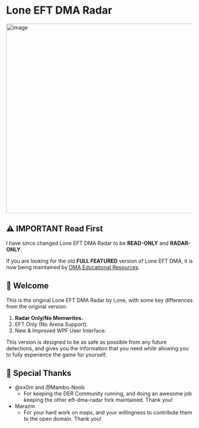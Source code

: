 # Lone EFT DMA Radar
<img width="512" height="512" alt="image" src="https://github.com/user-attachments/assets/dc52d50b-66dd-4a9d-bbf2-c7d9b8c24aba" />

## ⚠️ IMPORTANT Read First
I have since changed Lone EFT DMA Radar to be **READ-ONLY** and **RADAR-ONLY**.

If you are looking for the old **FULL FEATURED** version of Lone EFT DMA, it is now being maintained by [DMA Educational Resources](https://github.com/dma-educational-resources/eft-dma-radar).

## 👋 Welcome
This is the original Lone EFT DMA Radar by Lone, with some key differences from the original version:
1. **Radar Only/No Memwrites.**
2. EFT Only (No Arena Support).
3. New & Improved WPF User Interface.

This version is designed to be as safe as possible from any future detections, and gives you the information that you need while allowing you to fully experience the game for yourself.

## 💖 Special Thanks
- @xx0m and @Mambo-Noob
  - For keeping the DER Community running, and doing an awesome job keeping the other eft-dma-radar fork maintained. Thank you!
- Marazm
  - For your hard work on maps, and your willingness to contribute them to the open domain. Thank you!

